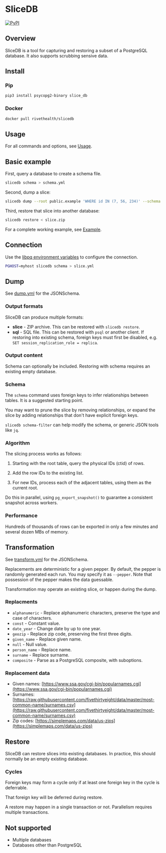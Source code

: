 # SliceDB

[![PyPI](https://img.shields.io/pypi/v/slice-db)](https://pypi.org/project/slice-db/)

## Overview

SliceDB is a tool for capturing and restoring a subset of a PostgreSQL database.
It also supports scrubbing sensive data.

## Install

### Pip

```sh
pip3 install psycopg2-binary slice_db
```

### Docker

```sh
docker pull rivethealth/slicedb
```

## Usage

For all commands and options, see [Usage](doc/usage.md).

## Basic example

First, query a database to create a schema file.

```sh
slicedb schema > schema.yml
```

Second, dump a slice:

```sh
slicedb dump --root public.example 'WHERE id IN (7, 56, 234)' --schema schema.yml > slice.zip
```

Third, restore that slice into another database:

```sh
slicedb restore < slice.zip
```

For a complete working example, see [Example](doc/example.md).

## Connection

Use the
[libpq environment variables](https://www.postgresql.org/docs/current/libpq-envars.html)
to configure the connection.

```sh
PGHOST=myhost slicedb schema > slice.yml
```

## Dump

See [dump.yml](schema/dump.yml) for the JSONSchema.

### Output formats

SliceDB can produce multiple formats:

- **slice** - ZIP archive. This can be restored with `slicedb restore`.
- **sql** - SQL file. This can be restored with `psql` or another client. If
  restoring into existing schema, foreign keys must first be disabled, e.g.
  `SET session_replication_role = replica`.

### Output content

Schema can optionally be included. Restoring with schema requires an existing
empty database.

### Schema

The `schema` command uses foreign keys to infer relationships between tables. It
is a suggested starting point.

You may want to prune the slice by removing relationships, or expand the slice
by adding relationships that don't have explicit foreign keys.

`slicedb schema-filter` can help modify the schema, or generic JSON tools like
`jq`.

### Algorithm

The slicing process works as follows:

1. Starting with the root table, query the physical IDs (ctid) of rows.

2. Add the row IDs to the existing list.

3. For new IDs, process each of the adjacent tables, using them as the current
   root.

Do this in parallel, using `pg_export_snapshot()` to guarantee a consistent
snapshot across workers.

### Performance

Hundreds of thousands of rows can be exported in only a few minutes and several
dozen MBs of memory.

## Transformation

See [transform.yml](schema/transform.yml) for the JSONSchema.

Replacements are deterministic for a given pepper. By default, the pepper is
randomly generated each run. You may specify it as `--pepper`. Note that
possession of the pepper makes the data guessable.

Transformation may operate an existing slice, or happen during the dump.

### Replacments

- `alphanumeric` - Replace alphanumeric characters, preserve the type and case
  of characters.
- `const` - Constant value.
- `date_year` - Change date by up to one year.
- `geozip` - Replace zip code, preserving the first three digits.
- `given_name` - Replace given name.
- `null` - Null value.
- `person_name` - Replace name.
- `surname` - Replace surname.
- `composite` - Parse as a PostgreSQL composite, with suboptions.

### Replacement data

- Given names:
  [https://www.ssa.gov/cgi-bin/popularnames.cgi](https://www.ssa.gov/cgi-bin/popularnames.cgi)
- Surnames:
  [https://raw.githubusercontent.com/fivethirtyeight/data/master/most-common-name/surnames.csv](https://raw.githubusercontent.com/fivethirtyeight/data/master/most-common-name/surnames.csv)
- Zip codes:
  [https://simplemaps.com/data/us-zips](https://simplemaps.com/data/us-zips)

## Restore

SliceDB can restore slices into existing databases. In practice, this should
normally be an empty existing database.

### Cycles

Foreign keys may form a cycle only if at least one foreign key in the cycle is
deferrable.

That foreign key will be deferred during restore.

A restore may happen in a single transaction or not. Parallelism requires
multiple transactions.

## Not supported

- Multiple databases
- Databases other than PostgreSQL
